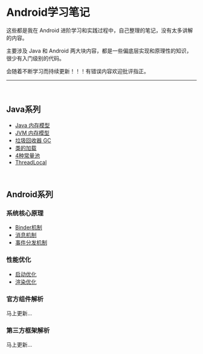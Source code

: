 # Android学习笔记

这些都是我在 Android 进阶学习和实践过程中，自己整理的笔记，没有太多讲解的内容。

主要涉及 Java 和 Android 两大块内容，都是一些偏底层实现和原理性的知识，很少有入门级别的代码。

会随着不断学习而持续更新！！！有错误内容欢迎批评指正。

---

</br>

## Java系列

- [Java 内存模型](Java/Java内存模型.md)
- [JVM 内存模型](Java/JVM内存模型.md)
- [垃圾回收器 GC](Java/垃圾回收器GC.md)
- [类的加载](Java/类的加载.md)
- [4种常量池](Java/4种常量池.md)
- [ThreadLocal](Java/ThreadLocal.md)
  
</br>

## Android系列

### 系统核心原理

- [Binder机制](Android/system/Binder机制.md)
- [消息机制](Android/system/消息机制.md)
- [事件分发机制](Android/system/事件分发机制.md)

### 性能优化

- [启动优化](Android/optimize/启动优化.md)
- [渲染优化](Android/optimize/渲染优化.md)

### 官方组件解析

马上更新...

### 第三方框架解析

马上更新...
